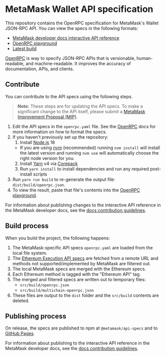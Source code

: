 # MetaMask Wallet API specification

This repository contains the OpenRPC specification for MetaMask's Wallet JSON-RPC API.
You can view the specs in the following formats:

- [MetaMask developer docs interactive API reference](https://docs.metamask.io/wallet/reference/json-rpc-api/)
- [OpenRPC playground](https://metamask.github.io/api-playground/api-documentation)
- [Latest build](https://metamask.github.io/api-specs/latest/openrpc.json)

[OpenRPC](https://open-rpc.org/) is way to specify JSON-RPC APIs that is versionable,
human-readable, and machine-readable.
It improves the accuracy of documentation, APIs, and clients.

## Contribute

You can contribute to the API specs using the following steps.

> **Note:** These steps are for updating the API specs.
> To make a significant change to the API itself, please submit a
> [MetaMask Improvement Proposal (MIP)](https://github.com/MetaMask/metamask-improvement-proposals/tree/main).

1. Edit the API specs in the `openrpc.yaml` file.
   See the [OpenRPC](https://open-rpc.org/) docs for more information on how to format the specs.
2. If you haven't previously set up the repository:
   1. Install [Node.js](https://nodejs.org) 18
     - If you are using [nvm](https://github.com/creationix/nvm#installation) (recommended) running `nvm install` will install the latest version and running `nvm use` will automatically choose the right node version for you.
   2. Install [Yarn](https://yarnpkg.com) v4 via [Corepack](https://github.com/nodejs/corepack?tab=readme-ov-file#how-to-install)
   3. Run `yarn install` to install dependencies and run any required post-install scripts
3. Run `yarn run build` to re-generate the output file: `dist/build/openrpc.json`.
4. To view the result, paste that file's contents into the
   [OpenRPC playground](https://playground.open-rpc.org/).

For information about publishing changes to the interactive API reference in the MetaMask developer
docs, see the
[docs contribution guidelines](https://github.com/MetaMask/metamask-docs/blob/main/CONTRIBUTING.md#update-the-interactive-api-reference).

## Build process

When you build the project, the following happens:

1. The MetaMask-specific API specs `openrpc.yaml` are loaded from the local file system.
2. The [Ethereum Execution API specs](https://github.com/ethereum/execution-apis) are
   fetched from a remote URL and methods not supported/implemented by MetaMask are filtered out.
3. The local MetaMask specs are merged with the Ethereum specs.
4. Each Ethereum method is tagged with the "Ethereum API" tag.
5. The merged and filtered specs are written out to temporary files:
	 - `src/build/openrpc.json`
	 - `src/build/multichain-openrpc.json`
6. These files are output to the `dist` folder and the `src/build` contents are deleted.

## Publishing process

On release, the specs are published to npm at `@metamask/api-specs` and to
[GitHub Pages](https://metamask.github.io/api-specs/latest/metamask-openrpc.json).

For information about publishing to the interactive API reference in the MetaMask developer docs,
see the
[docs contribution guidelines](https://github.com/MetaMask/metamask-docs/blob/main/CONTRIBUTING.md#update-the-interactive-api-reference).
